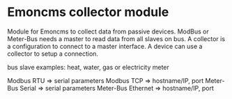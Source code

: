 # Emoncms collector module
Module for Emoncms to collect data from passive devices. ModBus or Meter-Bus needs a master to read data from all slaves on bus.
A collector is a configuration to connect to a master interface. A device can use a collector to setup a connection.

bus slave examples: heat, water, gas or electricity meter

Modbus RTU => serial parameters
Modbus TCP => hostname/IP, port
Meter-Bus Serial => serial parameters
Meter-Bus Ethernet => hostname/IP, port
